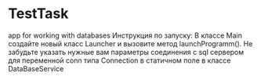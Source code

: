 # TestTask
app for working with databases
Инструкция по запуску:
В классе Main создайте новый класс Launcher и вызовите метод launchProgramm().
Не забудьте указать нужные вам параметры соединения с sql сервером для переменной conn типа Connection в статичном поле в классе DataBaseService
